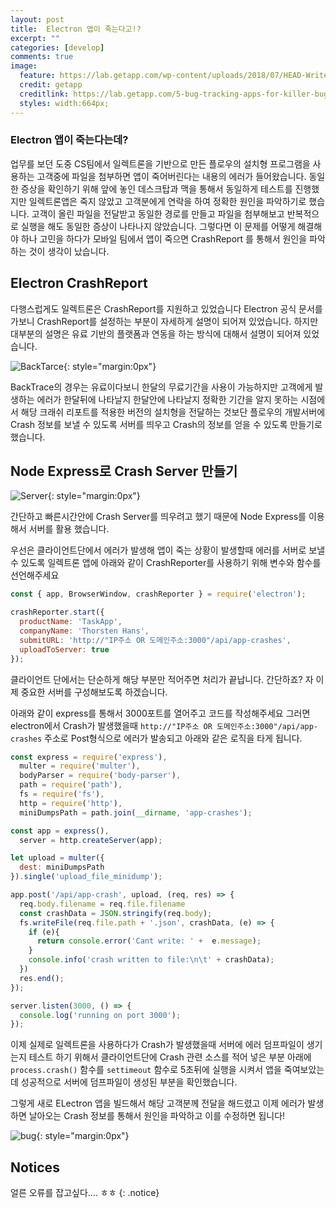 ```yaml
---
layout: post
title:  Electron 앱이 죽는다고!?
excerpt: ""
categories: [develop]
comments: true
image:
  feature: https://lab.getapp.com/wp-content/uploads/2018/07/HEAD-Write_killer_bug_reports_with_these_5_bug_tracking_apps_Hero.png
  credit: getapp
  creditlink: https://lab.getapp.com/5-bug-tracking-apps-for-killer-bug-reporting/
  styles: width:664px; 
---
```


### Electron 앱이 죽는다는데?

업무를 보던 도중 CS팀에서 일렉트론을 기반으로 만든 플로우의 설치형 프로그램을 사용하는 고객중에 파일을 첨부하면 앱이 죽어버린다는 내용의 에러가 들어왔습니다. 동일한 증상을 확인하기 위해 앞에 놓인 데스크탑과 맥을 통해서 동일하게 테스트를 진행했지만 일렉트론앱은 죽지 않았고 고객분에게 연락을 하여 정확한 원인을 파악하기로 했습니다. 고객이 올린 파일을 전달받고 동일한 경로를 만들고 파일을 첨부해보고 반복적으로 실행을 해도 동일한 증상이 나타나지 않았습니다. 그렇다면 이 문제를 어떻게 해결해야 하나 고민을 하다가 모바일 팀에서 앱이 죽으면 CrashReport 를 통해서 원인을 파악하는 것이 생각이 났습니다.


## Electron CrashReport 

다행스럽게도 일렉트론은 CrashReport를 지원하고 있었습니다 Electron 공식 문서를 가보니 CrashReport를 설정하는 부분이 자세하게 설명이 되어져 있었습니다. 하지만 대부분의 설명은 유료 기반의 플랫폼과 연동을 하는 방식에 대해서 설명이 되어져 있었습니다.

![BackTarce](https://backtrace.io/wp-content/uploads/2017/11/FREE-FOR-ELECTRON-MAINTAINERS-compressor.png){: style="margin:0px"}

BackTrace의 경우는 유료이다보니 한달의 무료기간을 사용이 가능하지만 고객에게 발생하는 에러가 한달뒤에 나타날지 한달안에 나타날지 정확한 기간을 알지 못하는 시점에서 해당 크래쉬 리포트를 적용한 버전의 설치형을 전달하는 것보단 플로우의 개발서버에 Crash 정보를 보낼 수 있도록 서버를 띄우고 Crash의 정보를 얻을 수 있도록 만들기로 했습니다.


## Node Express로 Crash Server 만들기

![Server](https://encrypted-tbn0.gstatic.com/images?q=tbn%3AANd9GcRu-_JOJpNPBORIRqzgifz6RsD0QvC3eNz7dAUsn0UgsmFESB0s){: style="margin:0px"}

간단하고 빠른시간안에 Crash Server를 띄우려고 했기 때문에 Node Express를 이용해서 서버를 활용 했습니다.

우선은 클라이언트단에서 에러가 발생해 앱이 죽는 상황이 발생할때 에러를 서버로 보낼 수 있도록 일렉트론 앱에 아래와 같이 CrashReporter를 사용하기 위해 변수와 함수를 선언해주세요
``` js
const { app, BrowserWindow, crashReporter } = require('electron');

crashReporter.start({
  productName: 'TaskApp',
  companyName: 'Thorsten Hans',
  submitURL: 'http://"IP주소 OR 도메인주소:3000"/api/app-crashes',
  uploadToServer: true
});

```
클라이언트 단에서는 단순하게 해당 부분만 적어주면 처리가 끝납니다. 간단하죠?
자 이제 중요한 서버를 구성해보도록 하겠습니다.

아래와 같이 express를 통해서 3000포트를 열어주고 코드를 작성해주세요
그러면 electron에서 Crash가 발생했을때 `http://"IP주소 OR 도메인주소:3000"/api/app-crashes` 주소로 Post형식으로 에러가 발송되고 아래와 같은 로직을 타게 됩니다.

```js
const express = require('express'),
  multer = require('multer'),
  bodyParser = require('body-parser'),
  path = require('path'),
  fs = require('fs'),
  http = require('http'),
  miniDumpsPath = path.join(__dirname, 'app-crashes');

const app = express(),
  server = http.createServer(app);

let upload = multer({
  dest: miniDumpsPath
}).single('upload_file_minidump');

app.post('/api/app-crash', upload, (req, res) => {
  req.body.filename = req.file.filename
  const crashData = JSON.stringify(req.body);
  fs.writeFile(req.file.path + '.json', crashData, (e) => {
    if (e){
      return console.error('Cant write: ' +  e.message);
    }
    console.info('crash written to file:\n\t' + crashData);
  })
  res.end();
});

server.listen(3000, () => {
  console.log('running on port 3000');
});

```

이제 실제로 일렉트론을 사용하다가 Crash가 발생했을때 서버에 에러 덤프파일이 생기는지 테스트 하기 위해서 클라이언트단에 Crash 관련 소스를 적어 넣은 부분 아래에 `process.crash()` 함수를 `settimeout` 함수로 5초뒤에 실행을 시켜서 앱을 죽여보았는데 성공적으로 서버에 덤프파일이 생성된 부분을 확인했습니다.

그렇게 새로 ELectron 앱을 빌드해서 해당 고객분께 전달을 해드렸고 이제 에러가 발생하면 날아오는 Crash 정보를 통해서 원인을 파악하고 이를 수정하면 됩니다!


![bug](https://cdn.clien.net/web/api/file/F01/8038903/12e55f8f96b042.png){: style="margin:0px"}


## Notices
 얼른 오류를 잡고싶다.... ㅎㅎ
{: .notice}